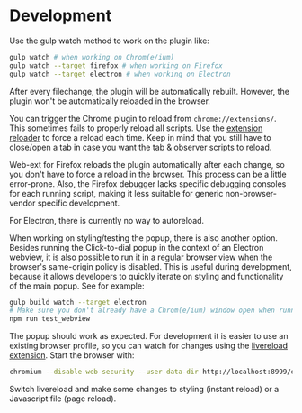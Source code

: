 # Development
Use the gulp watch method to work on the plugin like:

```bash
gulp watch # when working on Chrom(e/ium)
gulp watch --target firefox # when working on Firefox
gulp watch --target electron # when working on Electron
```

After every filechange, the plugin will be automatically rebuilt. However,
the plugin won't be automatically reloaded in the browser.

You can trigger the Chrome plugin to reload from `chrome://extensions/`.
This sometimes fails to properly reload all scripts. Use the [extension reloader](https://chrome.google.com/webstore/detail/extensions-reloader/fimgfedafeadlieiabdeeaodndnlbhid)
to force a reload each time. Keep in mind that you still have to close/open a
tab in case you want the tab & observer scripts to reload.

Web-ext for Firefox reloads the plugin automatically after each change, so
you don't have to force a reload in the browser. This process can be a little
error-prone. Also, the Firefox debugger lacks specific debugging consoles for
each running script, making it less suitable for generic non-browser-vendor
specific development.

For Electron, there is currently no way to autoreload.

When working on styling/testing the popup, there is also another option.
Besides running the Click-to-dial popup in the context of an Electron webview,
it is also possible to run it in a regular browser view when the browser's
same-origin policy is disabled. This is useful during development, because
it allows developers to quickly iterate on styling and functionality
of the main popup. See for example:

```bash
gulp build watch --target electron
# Make sure you don't already have a Chrom(e/ium) window open when running this.
npm run test_webview
```

The popup should work as expected. For development it is easier to use an existing browser profile,
so you can watch for changes using the [livereload extension](https://chrome.google.com/webstore/detail/livereload/jnihajbhpnppcggbcgedagnkighmdlei).
Start the browser with:

```bash
chromium --disable-web-security --user-data-dir http://localhost:8999/electron/electron_webview.html
```

Switch livereload and make some changes to styling (instant reload) or a Javascript
file (page reload).
